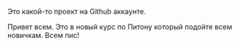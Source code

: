 Это какой-то проект на Github аккаунте.

Привет всем. Это в новый курс по Питону который подойте всем новичкам. Всем пис!  